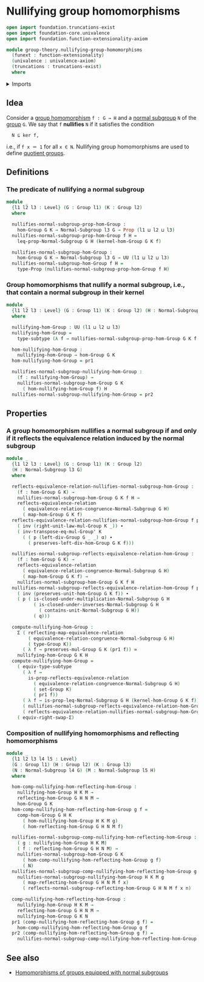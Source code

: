 # Nullifying group homomorphisms

```agda
open import foundation.truncations-exist
open import foundation-core.univalence
open import foundation.function-extensionality-axiom

module group-theory.nullifying-group-homomorphisms
  (funext : function-extensionality)
  (univalence : univalence-axiom)
  (truncations : truncations-exist)
  where
```

<details><summary>Imports</summary>

```agda
open import foundation.dependent-pair-types
open import foundation.dependent-products-propositions funext
open import foundation.equivalences funext
open import foundation.identity-types funext
open import foundation.propositions funext univalence
open import foundation.reflecting-maps-equivalence-relations funext univalence truncations
open import foundation.subtypes funext univalence truncations
open import foundation.type-arithmetic-dependent-pair-types
open import foundation.universe-levels

open import group-theory.groups funext univalence truncations
open import group-theory.homomorphisms-groups funext univalence truncations
open import group-theory.homomorphisms-groups-equipped-with-normal-subgroups funext univalence truncations
open import group-theory.kernels-homomorphisms-groups funext univalence truncations
open import group-theory.normal-subgroups funext univalence truncations
```

</details>

## Idea

Consider a [group homomorphism](group-theory.homomorphisms-groups.md)
`f : G → H` and a [normal subgroup](group-theory.normal-subgroups.md) `N` of the
[group](group-theory.groups.md) `G`. We say that `f` **nullifies** `N` if it
satisfies the condition

```text
  N ⊆ ker f,
```

i.e., if `f x ＝ 1` for all `x ∈ N`. Nullifying group homomorphisms are used to
define [quotient groups](group-theory.quotient-groups.md).

## Definitions

### The predicate of nullifying a normal subgroup

```agda
module _
  {l1 l2 l3 : Level} (G : Group l1) (K : Group l2)
  where

  nullifies-normal-subgroup-prop-hom-Group :
    hom-Group G K → Normal-Subgroup l3 G → Prop (l1 ⊔ l2 ⊔ l3)
  nullifies-normal-subgroup-prop-hom-Group f H =
    leq-prop-Normal-Subgroup G H (kernel-hom-Group G K f)

  nullifies-normal-subgroup-hom-Group :
    hom-Group G K → Normal-Subgroup l3 G → UU (l1 ⊔ l2 ⊔ l3)
  nullifies-normal-subgroup-hom-Group f H =
    type-Prop (nullifies-normal-subgroup-prop-hom-Group f H)
```

### Group homomorphisms that nullify a normal subgroup, i.e., that contain a normal subgroup in their kernel

```agda
module _
  {l1 l2 l3 : Level} (G : Group l1) (K : Group l2) (H : Normal-Subgroup l3 G)
  where

  nullifying-hom-Group : UU (l1 ⊔ l2 ⊔ l3)
  nullifying-hom-Group =
    type-subtype (λ f → nullifies-normal-subgroup-prop-hom-Group G K f H)

  hom-nullifying-hom-Group :
    nullifying-hom-Group → hom-Group G K
  hom-nullifying-hom-Group = pr1

  nullifies-normal-subgroup-nullifying-hom-Group :
    (f : nullifying-hom-Group) →
    nullifies-normal-subgroup-hom-Group G K
      ( hom-nullifying-hom-Group f) H
  nullifies-normal-subgroup-nullifying-hom-Group = pr2
```

## Properties

### A group homomorphism nullifies a normal subgroup if and only if it reflects the equivalence relation induced by the normal subgroup

```agda
module _
  {l1 l2 l3 : Level} (G : Group l1) (K : Group l2)
  (H : Normal-Subgroup l3 G)
  where

  reflects-equivalence-relation-nullifies-normal-subgroup-hom-Group :
    (f : hom-Group G K) →
    nullifies-normal-subgroup-hom-Group G K f H →
    reflects-equivalence-relation
      ( equivalence-relation-congruence-Normal-Subgroup G H)
      ( map-hom-Group G K f)
  reflects-equivalence-relation-nullifies-normal-subgroup-hom-Group f p α =
    ( inv (right-unit-law-mul-Group K _)) ∙
    ( inv-transpose-eq-mul-Group' K
      ( ( p (left-div-Group G _ _) α) ∙
        ( preserves-left-div-hom-Group G K f)))

  nullifies-normal-subgroup-reflects-equivalence-relation-hom-Group :
    (f : hom-Group G K) →
    reflects-equivalence-relation
      ( equivalence-relation-congruence-Normal-Subgroup G H)
      ( map-hom-Group G K f) →
    nullifies-normal-subgroup-hom-Group G K f H
  nullifies-normal-subgroup-reflects-equivalence-relation-hom-Group f p x q =
    ( inv (preserves-unit-hom-Group G K f)) ∙
    ( p ( is-closed-under-multiplication-Normal-Subgroup G H
          ( is-closed-under-inverses-Normal-Subgroup G H
            ( contains-unit-Normal-Subgroup G H))
          ( q)))

  compute-nullifying-hom-Group :
    Σ ( reflecting-map-equivalence-relation
        ( equivalence-relation-congruence-Normal-Subgroup G H)
        ( type-Group K))
      ( λ f → preserves-mul-Group G K (pr1 f)) ≃
    nullifying-hom-Group G K H
  compute-nullifying-hom-Group =
    ( equiv-type-subtype
      ( λ f →
        is-prop-reflects-equivalence-relation
          ( equivalence-relation-congruence-Normal-Subgroup G H)
          ( set-Group K)
          ( pr1 f))
      ( λ f → is-prop-leq-Normal-Subgroup G H (kernel-hom-Group G K f))
      ( nullifies-normal-subgroup-reflects-equivalence-relation-hom-Group)
      ( reflects-equivalence-relation-nullifies-normal-subgroup-hom-Group)) ∘e
    ( equiv-right-swap-Σ)
```

### Composition of nullifying homomorphisms and reflecting homomorphisms

```agda
module _
  {l1 l2 l3 l4 l5 : Level}
  (G : Group l1) (H : Group l2) (K : Group l3)
  (N : Normal-Subgroup l4 G) (M : Normal-Subgroup l5 H)
  where

  hom-comp-nullifying-hom-reflecting-hom-Group :
    nullifying-hom-Group H K M →
    reflecting-hom-Group G H N M →
    hom-Group G K
  hom-comp-nullifying-hom-reflecting-hom-Group g f =
    comp-hom-Group G H K
      ( hom-nullifying-hom-Group H K M g)
      ( hom-reflecting-hom-Group G H N M f)

  nullifies-normal-subgroup-comp-nullifying-hom-reflecting-hom-Group :
    ( g : nullifying-hom-Group H K M)
    ( f : reflecting-hom-Group G H N M) →
    nullifies-normal-subgroup-hom-Group G K
      ( hom-comp-nullifying-hom-reflecting-hom-Group g f)
      ( N)
  nullifies-normal-subgroup-comp-nullifying-hom-reflecting-hom-Group g f x n =
    nullifies-normal-subgroup-nullifying-hom-Group H K M g
      ( map-reflecting-hom-Group G H N M f x)
      ( reflects-normal-subgroup-reflecting-hom-Group G H N M f x n)

  comp-nullifying-hom-reflecting-hom-Group :
    nullifying-hom-Group H K M →
    reflecting-hom-Group G H N M →
    nullifying-hom-Group G K N
  pr1 (comp-nullifying-hom-reflecting-hom-Group g f) =
    hom-comp-nullifying-hom-reflecting-hom-Group g f
  pr2 (comp-nullifying-hom-reflecting-hom-Group g f) =
    nullifies-normal-subgroup-comp-nullifying-hom-reflecting-hom-Group g f
```

## See also

- [Homomorphisms of groups equipped with normal subgroups](group-theory.homomorphisms-groups-equipped-with-normal-subgroups.md)
